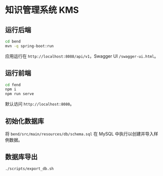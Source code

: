 # 知识管理系统 KMS

## 运行后端
```bash
cd bend
mvn -q spring-boot:run
```
应用运行在 `http://localhost:8088/api/v1`，Swagger UI `/swagger-ui.html`。

## 运行前端
```bash
cd fend
npm i
npm run serve
```
默认访问 `http://localhost:8080`。

## 初始化数据库
将 `bend/src/main/resources/db/schema.sql` 在 MySQL 中执行以创建并导入样例数据。

## 数据库导出
```bash
./scripts/export_db.sh
```
